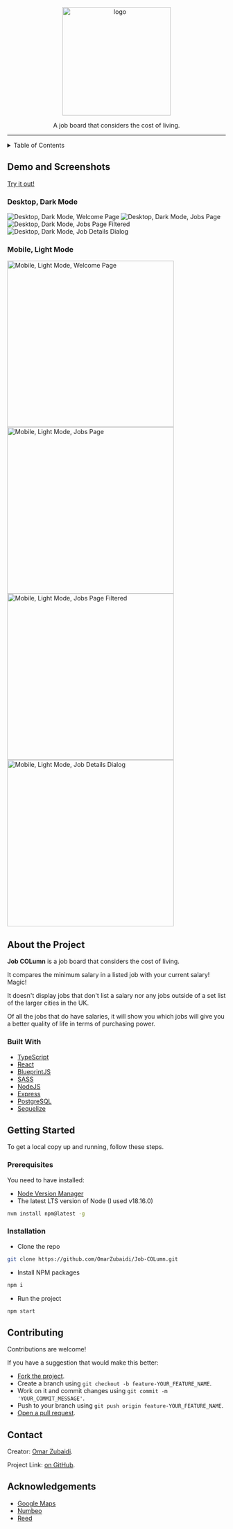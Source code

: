 <div align='center'>
  <img
    width='250'
    src='./logo.png'
    alt='logo'
  />
</div>

<p align='center'>
  A job board that considers the cost of living.
</p>

<hr>

<details>
  <summary>Table of Contents</summary>
  <ul>
    <li>
      <a href='#demo-and-screenshots'>
        Demo and Screenshots
      </a>
      <ul>
        <li>
          <a href='#desktop-dark-mode'>
            Desktop, Dark Mode
          </a>
        </li>
        <li>
          <a href='#mobile-light-mode'>
            Mobile, Light Mode
          </a>
        </li>
      </ul>
    </li>
    <li>
      <a href='#about-the-project'>
        About the Project
      </a>
      <ul>
        <li>
          <a href='#built-with'>
            Built With
          </a>
        </li>
      </ul>
    </li>
    <li>
      <a href='#getting-started'>
        Getting Started
      </a>
      <ul>
        <li>
          <a href='#prerequisites'>
            Prerequisites
          </a>
        </li>
        <li>
          <a href='#installation'>
            Installation
          </a>
        </li>
      </ul>
    </li>
    <li>
      <a href='#contributing'>
        Contributing
      </a>
    </li>
    <li>
      <a href='#contact'>
        Contact
      </a>
    </li>
    <li>
      <a href='#acknowledgements'>
        Acknowledgements
      </a>
    </li>
  </ul>
</details>

## Demo and Screenshots

[Try it out!](https://omarzubaidi.github.io/Job-COLumn/)

### Desktop, Dark Mode

<img
  src='./screenshots/desktop-dark/01%20-%20Welcome.png'
  alt='Desktop, Dark Mode, Welcome Page'
/>
<img
  src='./screenshots/desktop-dark/02%20-%20Jobs.png'
  alt='Desktop, Dark Mode, Jobs Page'
/>
<img
  src='./screenshots/desktop-dark/03%20-%20Filtered%20Jobs.png'
  alt='Desktop, Dark Mode, Jobs Page Filtered'
/>
<img
  src='./screenshots/desktop-dark/04%20-%20Job%20Details.png'
  alt='Desktop, Dark Mode, Job Details Dialog'
/>

### Mobile, Light Mode

<img
  src='./screenshots/mobile-light/01%20-%20Welcome.png'
  alt='Mobile, Light Mode, Welcome Page'
  width='384'
/>
<img
  src='./screenshots/mobile-light/02%20-%20Jobs.png'
  alt='Mobile, Light Mode, Jobs Page'
  width='384'
/>
<img
  src='./screenshots/mobile-light/03%20-%20Filtered%20Jobs.png'
  alt='Mobile, Light Mode, Jobs Page Filtered'
  width='384'
/>
<img
  src='./screenshots/mobile-light/04%20-%20Job%20Details.png'
  alt='Mobile, Light Mode, Job Details Dialog'
  width='384'
/>

## About the Project

**Job COLumn** is a job board that considers the cost of living.

It compares the minimum salary in a listed job with your current salary! Magic!

It doesn't display jobs that don't list a salary nor any jobs outside of a set list of the larger cities in the UK.

Of all the jobs that do have salaries, it will show you which jobs will give you a better quality of life in terms of purchasing power.

### Built With

- [TypeScript](https://www.typescriptlang.org/)
- [React](https://reactjs.org/)
- [BlueprintJS](https://blueprintjs.com/)
- [SASS](https://sass-lang.com/)
- [NodeJS](https://nodejs.org/en/)
- [Express](https://expressjs.com/)
- [PostgreSQL](https://www.postgresql.org/)
- [Sequelize](https://sequelize.org/)

## Getting Started

To get a local copy up and running, follow these steps.

### Prerequisites

You need to have installed:

- [Node Version Manager](https://github.com/nvm-sh/nvm)
- The latest LTS version of Node (I used v18.16.0)

```bash
nvm install npm@latest -g
```

### Installation

- Clone the repo

```bash
git clone https://github.com/OmarZubaidi/Job-COLumn.git
```

- Install NPM packages

```bash
npm i
```

- Run the project

```bash
npm start
```

## Contributing

Contributions are welcome!

If you have a suggestion that would make this better:

- [Fork the project](https://github.com/OmarZubaidi/Job-COLumn/fork).
- Create a branch using `git checkout -b feature-YOUR_FEATURE_NAME`.
- Work on it and commit changes using `git commit -m 'YOUR_COMMIT_MESSAGE'`.
- Push to your branch using `git push origin feature-YOUR_FEATURE_NAME`.
- [Open a pull request](https://github.com/OmarZubaidi/Job-COLumn/compare).

## Contact

Creator: [Omar Zubaidi](https://github.com/OmarZubaidi/).

Project Link: [on GitHub](https://github.com/OmarZubaidi/Job-COLumn/).

## Acknowledgements

- [Google Maps](https://maps.google.com/)
- [Numbeo](https://www.numbeo.com/cost-of-living/)
- [Reed](https://www.reed.co.uk/)
